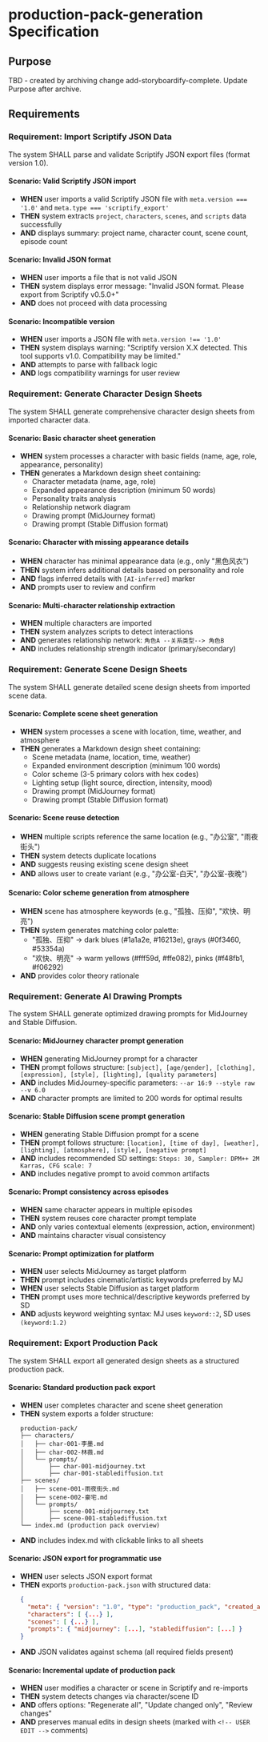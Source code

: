 # production-pack-generation Specification

## Purpose
TBD - created by archiving change add-storyboardify-complete. Update Purpose after archive.
## Requirements
### Requirement: Import Scriptify JSON Data

The system SHALL parse and validate Scriptify JSON export files (format version 1.0).

#### Scenario: Valid Scriptify JSON import

- **WHEN** user imports a valid Scriptify JSON file with `meta.version === '1.0'` and `meta.type === 'scriptify_export'`
- **THEN** system extracts `project`, `characters`, `scenes`, and `scripts` data successfully
- **AND** displays summary: project name, character count, scene count, episode count

#### Scenario: Invalid JSON format

- **WHEN** user imports a file that is not valid JSON
- **THEN** system displays error message: "Invalid JSON format. Please export from Scriptify v0.5.0+"
- **AND** does not proceed with data processing

#### Scenario: Incompatible version

- **WHEN** user imports a JSON file with `meta.version !== '1.0'`
- **THEN** system displays warning: "Scriptify version X.X detected. This tool supports v1.0. Compatibility may be limited."
- **AND** attempts to parse with fallback logic
- **AND** logs compatibility warnings for user review

### Requirement: Generate Character Design Sheets

The system SHALL generate comprehensive character design sheets from imported character data.

#### Scenario: Basic character sheet generation

- **WHEN** system processes a character with basic fields (name, age, role, appearance, personality)
- **THEN** generates a Markdown design sheet containing:
  - Character metadata (name, age, role)
  - Expanded appearance description (minimum 50 words)
  - Personality traits analysis
  - Relationship network diagram
  - Drawing prompt (MidJourney format)
  - Drawing prompt (Stable Diffusion format)

#### Scenario: Character with missing appearance details

- **WHEN** character has minimal appearance data (e.g., only "黑色风衣")
- **THEN** system infers additional details based on personality and role
- **AND** flags inferred details with `[AI-inferred]` marker
- **AND** prompts user to review and confirm

#### Scenario: Multi-character relationship extraction

- **WHEN** multiple characters are imported
- **THEN** system analyzes scripts to detect interactions
- **AND** generates relationship network: `角色A --关系类型--> 角色B`
- **AND** includes relationship strength indicator (primary/secondary)

### Requirement: Generate Scene Design Sheets

The system SHALL generate detailed scene design sheets from imported scene data.

#### Scenario: Complete scene sheet generation

- **WHEN** system processes a scene with location, time, weather, and atmosphere
- **THEN** generates a Markdown design sheet containing:
  - Scene metadata (name, location, time, weather)
  - Expanded environment description (minimum 100 words)
  - Color scheme (3-5 primary colors with hex codes)
  - Lighting setup (light source, direction, intensity, mood)
  - Drawing prompt (MidJourney format)
  - Drawing prompt (Stable Diffusion format)

#### Scenario: Scene reuse detection

- **WHEN** multiple scripts reference the same location (e.g., "办公室", "雨夜街头")
- **THEN** system detects duplicate locations
- **AND** suggests reusing existing scene design sheet
- **AND** allows user to create variant (e.g., "办公室-白天", "办公室-夜晚")

#### Scenario: Color scheme generation from atmosphere

- **WHEN** scene has atmosphere keywords (e.g., "孤独、压抑", "欢快、明亮")
- **THEN** system generates matching color palette:
  - "孤独、压抑" → dark blues (#1a1a2e, #16213e), grays (#0f3460, #53354a)
  - "欢快、明亮" → warm yellows (#fff59d, #ffe082), pinks (#f48fb1, #f06292)
- **AND** provides color theory rationale

### Requirement: Generate AI Drawing Prompts

The system SHALL generate optimized drawing prompts for MidJourney and Stable Diffusion.

#### Scenario: MidJourney character prompt generation

- **WHEN** generating MidJourney prompt for a character
- **THEN** prompt follows structure: `[subject], [age/gender], [clothing], [expression], [style], [lighting], [quality parameters]`
- **AND** includes MidJourney-specific parameters: `--ar 16:9 --style raw --v 6.0`
- **AND** character prompts are limited to 200 words for optimal results

#### Scenario: Stable Diffusion scene prompt generation

- **WHEN** generating Stable Diffusion prompt for a scene
- **THEN** prompt follows structure: `[location], [time of day], [weather], [lighting], [atmosphere], [style], [negative prompt]`
- **AND** includes recommended SD settings: `Steps: 30, Sampler: DPM++ 2M Karras, CFG scale: 7`
- **AND** includes negative prompt to avoid common artifacts

#### Scenario: Prompt consistency across episodes

- **WHEN** same character appears in multiple episodes
- **THEN** system reuses core character prompt template
- **AND** only varies contextual elements (expression, action, environment)
- **AND** maintains character visual consistency

#### Scenario: Prompt optimization for platform

- **WHEN** user selects MidJourney as target platform
- **THEN** prompt includes cinematic/artistic keywords preferred by MJ
- **WHEN** user selects Stable Diffusion as target platform
- **THEN** prompt uses more technical/descriptive keywords preferred by SD
- **AND** adjusts keyword weighting syntax: MJ uses `keyword::2`, SD uses `(keyword:1.2)`

### Requirement: Export Production Pack

The system SHALL export all generated design sheets as a structured production pack.

#### Scenario: Standard production pack export

- **WHEN** user completes character and scene sheet generation
- **THEN** system exports a folder structure:
  ```
  production-pack/
  ├── characters/
  │   ├── char-001-李墨.md
  │   ├── char-002-林薇.md
  │   └── prompts/
  │       ├── char-001-midjourney.txt
  │       ├── char-001-stablediffusion.txt
  ├── scenes/
  │   ├── scene-001-雨夜街头.md
  │   ├── scene-002-豪宅.md
  │   └── prompts/
  │       ├── scene-001-midjourney.txt
  │       ├── scene-001-stablediffusion.txt
  └── index.md (production pack overview)
  ```
- **AND** includes index.md with clickable links to all sheets

#### Scenario: JSON export for programmatic use

- **WHEN** user selects JSON export format
- **THEN** exports `production-pack.json` with structured data:
  ```json
  {
    "meta": { "version": "1.0", "type": "production_pack", "created_at": "..." },
    "characters": [ {...} ],
    "scenes": [ {...} ],
    "prompts": { "midjourney": [...], "stablediffusion": [...] }
  }
  ```
- **AND** JSON validates against schema (all required fields present)

#### Scenario: Incremental update of production pack

- **WHEN** user modifies a character or scene in Scriptify and re-imports
- **THEN** system detects changes via character/scene ID
- **AND** offers options: "Regenerate all", "Update changed only", "Review changes"
- **AND** preserves manual edits in design sheets (marked with `<!-- USER EDIT -->` comments)

